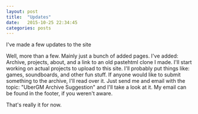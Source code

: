 ```yaml
---
layout: post
title:  "Updates"
date:   2015-10-25 22:34:45
categories: posts
---
```


I've made a few updates to the site

Well, more than a few. Mainly just a bunch of added pages. I've added: Archive, projects, about, and a link to an old pastehtml
clone I made. I'll start working on actual projects to upload to this site. I'll probably put things like: games, soundboards,
and other fun stuff. If anyone would like to submit something to the archive, I'll read over it. Just send me and email with the
topic: "UberGM Archive Suggestion" and I'll take a look at it. My email can be found in the footer, if you weren't aware.

That's really it for now.
